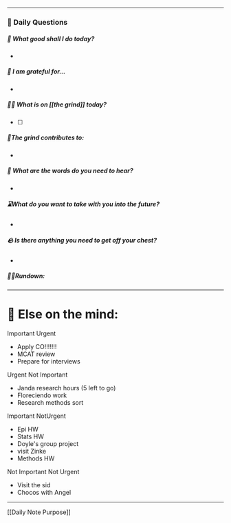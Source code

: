 
---
###  📅 Daily Questions 

##### 💛 What good shall I do today?
- 
##### 💌 I am grateful for...
- 
##### 🤾‍♀️ What is on [[the grind]] today?
 - [ ]  
##### 🧱The grind contributes to:
- 
##### 💭 What are the words do you need to hear?
- 
##### ⌛What do you want to take with you into the future?
- 
##### 🪨 Is there anything you need to get off your chest?
- 
##### 🏃‍♂️Rundown:


---
# 📝 Else on the mind:
Important Urgent
- Apply CO!!!!!!!
- MCAT review
- Prepare for interviews 

Urgent Not Important 
- Janda research hours (5 left to go)
- Floreciendo work
- Research methods sort

Important NotUrgent
- Epi HW
- Stats HW
- Doyle's group project
- visit Zinke
- Methods HW

Not Important Not Urgent
- Visit the sid
- Chocos with Angel
---

[[Daily Note Purpose]]